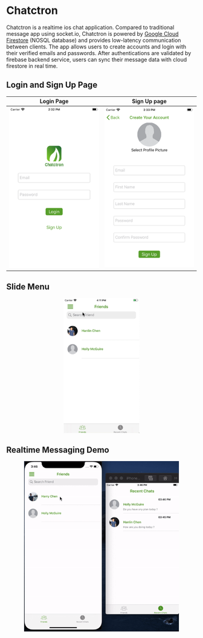 # Chatctron
Chatctron is a realtime ios chat application. Compared to traditional message app using socket.io, Chatctron is powered by [Google Cloud Firestore](https://firebase.google.com/docs/firestore) (NOSQL database) and provides low-latency communication between clients. The app allows users to create accounts and login with their verified emails and passwords. After authentications are validated by firebase backend service, users can sync their message data with cloud firestore in real time.

## Login and Sign Up Page
Login Page             |  Sign Up page
:-------------------------:|:-------------------------:
| ![alt text](./images/login.png) | ![alt text](./images/signup.png) |

## Slide Menu
<p align = "center">
<img src="./images/sidemenu.gif" alt="alt text" width="200"/>
</p>

## Realtime Messaging Demo 
<p align = "center">
<img src="./images/chatdemo.gif" alt="alt text", height = "450"/>
</p>



